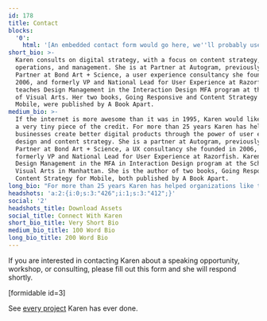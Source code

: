 ```yaml
---
id: 178
title: Contact
blocks:
  '0':
    html: '[An embedded contact form would go here, we''ll probably use Gravity Forms]'
short_bio: >-
  Karen consults on digital strategy, with a focus on content strategy,
  operations, and management. She is at Partner at Autogram, previously Managing
  Partner at Bond Art + Science, a user experience consultancy she founded in
  2006, and formerly VP and National Lead for User Experience at Razorfish. She
  teaches Design Management in the Interaction Design MFA program at the School
  of Visual Arts. Her two books, Going Responsive and Content Strategy for
  Mobile, were published by A Book Apart.
medium_bio: >-
  If the internet is more awesome than it was in 1995, Karen would like to claim
  a very tiny piece of the credit. For more than 25 years Karen has helped
  businesses create better digital products through the power of user experience
  design and content strategy. She is a partner at Autogram, previously Managing
  Partner at Bond Art + Science, a UX consultancy she founded in 2006, and
  formerly VP and National Lead for User Experience at Razorfish. Karen teaches
  Design Management in the MFA in Interaction Design program at the School of
  Visual Arts in Manhattan. She is the author of two books, Going Responsive and
  Content Strategy for Mobile, both published by A Book Apart.
long_bio: "For more than 25 years Karen has helped organizations like the New York Times, Disney, and Citibank create more usable digital products through the power of user experience design and content strategy. She is a partner at Autogram, with Ethan Marcotte and Jeff Eaton.\r\n\r\nPreviously, she founded Bond Art + Science, a user experience and content strategy consultancy she founded in 2006, where she led engagements for large enterprise clients and nearly every major magazine publisher in the business, including Hearst, The Atlantic, Fast Company, and People.\r\n\r\nEarlier, Karen helped build the User Experience practice at Razorfish, hired as the very first information architect and leaving as the VP and national lead for user experience. There she led major design initiatives and managed a team of information architects, content strategists, and user researchers.\r\n\r\nKaren teaches Design Management in the MFA in Interaction Design program at the School of Visual Arts in New York, which aims to give students the skills they need to run successful projects, teams, and businesses.\r\n\r\nHer book Going Responsive was published in 2015, and her first book, Content Strategy for Mobile, was published in 2012, both by A Book Apart. "
headshots: 'a:2:{i:0;s:3:"426";i:1;s:3:"412";}'
social: '2'
headshots_title: Download Assets
social_title: Connect With Karen
short_bio_title: Very Short Bio
medium_bio_title: 100 Word Bio
long_bio_title: 200 Word Bio
---
```

If you are interested in contacting Karen about a speaking opportunity, workshop, or consulting, please fill out this form and she will respond shortly.

[formidable id=3]

See <a href="https://karenmcgrane.com/projects/">every project</a> Karen has ever done.
